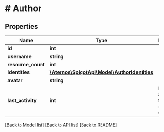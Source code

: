 # # Author

## Properties

Name | Type | Description | Notes
------------ | ------------- | ------------- | -------------
**id** | **int** |  | [optional]
**username** | **string** |  | [optional]
**resource_count** | **int** |  | [optional]
**identities** | [**\Aternos\SpigotApi\Model\AuthorIdentities**](AuthorIdentities.md) |  | [optional]
**avatar** | **string** |  | [optional]
**last_activity** | **int** | Last activity timestamp (in seconds) | [optional]

[[Back to Model list]](../../README.md#models) [[Back to API list]](../../README.md#endpoints) [[Back to README]](../../README.md)
